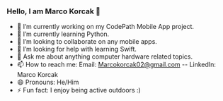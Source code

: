 ### Hello, I am Marco Korcak 👋

- 🔭 I’m currently working on my CodePath Mobile App project.
- 🌱 I’m currently learning Python.
- 👯 I’m looking to collaborate on any mobile apps. 
- 🤔 I’m looking for help with learning Swift.  
- 💬 Ask me about anything computer hardware related topics.
- 📫 How to reach me: Email: Marcokorcak02@gmail.com   -- LinkedIn: Marco Korcak
- 😄 Pronouns: He/Him
- ⚡ Fun fact: I enjoy being active outdoors :)

